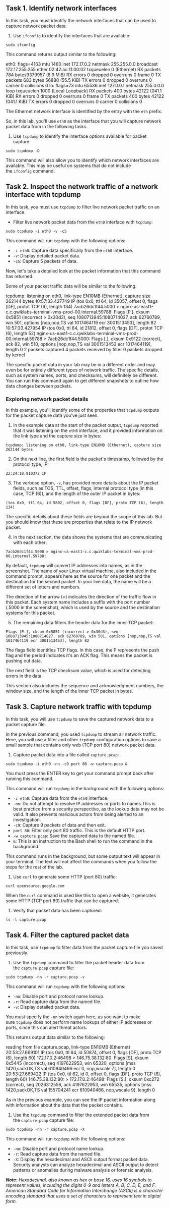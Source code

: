Task 1. Identify network interfaces
-----------------------------------

In this task, you must identify the network interfaces that can be used to capture network packet data.

1.  Use `ifconfig` to identify the interfaces that are available:

`sudo ifconfig`

This command returns output similar to the following:

eth0: flags=4163  mtu 1460
        inet 172.17.0.2  netmask 255.255.0.0  broadcast 172.17.255.255
        ether 02:42:ac:11:00:02  txqueuelen 0  (Ethernet)
        RX packets 784  bytes9379957 (8.9 MiB)
        RX errors 0  dropped 0  overruns 0  frame 0
        TX packets 683  bytes 56880 (55.5 KiB)
        TX errors 0  dropped 0 overruns 0  carrier 0 collisions 0
lo: flags=73  mtu 65536
        inet 127.0.0.1  netmask 255.0.0.0
        loop  txqueuelen 1000  (Local Loopback)
        RX packets 400  bytes 42122 (041.1 KiB)
        RX errors 0  dropped 0  overruns 0  frame 0
        TX packets 400  bytes 42122 (041.1 KiB)
        TX errors 0  dropped 0 overruns 0  carrier 0 collisions 0

The Ethernet network interface is identified by the entry with the `eth` prefix.

So, in this lab, you'll use `eth0` as the interface that you will capture network packet data from in the following tasks.

1.  Use `tcpdump` to identify the interface options available for packet capture:

`sudo tcpdump -D`

This command will also allow you to identify which network interfaces are available. This may be useful on systems that do not include the `ifconfig` command.


Task 2. Inspect the network traffic of a network interface with tcpdump
-----------------------------------------------------------------------

In this task, you must use `tcpdump` to filter live network packet traffic on an interface.

-   Filter live network packet data from the `eth0` interface with `tcpdump`:

`sudo tcpdump -i eth0 -v -c5`

This command will run `tcpdump` with the following options:

-   `-i eth0`: Capture data specifically from the `eth0` interface.
-   `-v`: Display detailed packet data.
-   `-c5`: Capture 5 packets of data.

Now, let's take a detailed look at the packet information that this command has returned.

Some of your packet traffic data will be similar to the following:

tcpdump: listening on eth0, link-type EN10MB (Ethernet), capture size 262144 bytes
10:57:33.427749 IP (tos 0x0, ttl 64, id 35057, offset 0, flags [DF], protot TCP (6), length 134)
  7acb26dc1f44.5000 > nginx-us-east1-c.c.qwiklabs-terminal-vms-prod-00.internal.59788: Flags [P.], cksum 0x5851 (incorrect > 0x30d3), seq 1080713945:1080714027, ack 62760789, win 501, options [nop,nop,TS val 1017464119 ecr 3001513453], length 82
10:57:33.427954 IP (tos 0x0, ttl 64, id 21812, offset 0, flags [DF], protot TCP (6), length 52)
  nginx-us-east1-c.c.qwiklabs-terminal-vms-prod-00.internal.59788 > 7acb26dc1f44.5000: Flags [.], cksum 0x9122 (correct), ack 82, win 510, options [nop,nop,TS val 3001513453 ecr 1017464119], length 0
2 packets captured
4 packets received by filter
0 packets dropped by kernel

The specific packet data in your lab may be in a different order and may even be for entirely different types of network traffic. The specific details, such as system names, ports, and checksums, will definitely be different. You can run this command again to get different snapshots to outline how data changes between packets.

### Exploring network packet details

In this example, you'll identify some of the properties that `tcpdump` outputs for the packet capture data you've just seen.

1.  In the example data at the start of the packet output, `tcpdump` reported that it was listening on the `eth0` interface, and it provided information on the link type and the capture size in bytes:

`tcpdump: listening on eth0, link-type EN10MB (Ethernet), capture size 262144 bytes`

2.  On the next line, the first field is the packet's timestamp, followed by the protocol type, IP:

`22:24:18.910372 IP`

3.  The verbose option, `-v`, has provided more details about the IP packet fields, such as TOS, TTL, offset, flags, internal protocol type (in this case, TCP (6)), and the length of the outer IP packet in bytes:

`(tos 0x0, ttl 64, id 5802, offset 0, flags [DF], proto TCP (6), length 134)`

The specific details about these fields are beyond the scope of this lab. But you should know that these are properties that relate to the IP network packet.

4.  In the next section, the data shows the systems that are communicating with each other:

`7acb26dc1f44.5000 > nginx-us-east1-c.c.qwiklabs-terminal-vms-prod-00.internal.59788:`

By default, `tcpdump` will convert IP addresses into names, as in the screenshot. The name of your Linux virtual machine, also included in the command prompt, appears here as the source for one packet and the destination for the second packet. In your live data, the name will be a different set of letters and numbers.

The direction of the arrow (>) indicates the direction of the traffic flow in this packet. Each system name includes a suffix with the port number (.5000 in the screenshot), which is used by the source and the destination systems for this packet.

5.  The remaining data filters the header data for the inner TCP packet:

`Flags [P.], cksum 0x5851 (incorrect > 0x30d3), seq 1080713945:1080714027, ack 62760789, win 501, options [nop,nop,TS val 1017464119 ecr 3001513453], length 82`

The flags field identifies TCP flags. In this case, the P represents the push flag and the period indicates it's an ACK flag. This means the packet is pushing out data.

The next field is the TCP checksum value, which is used for detecting errors in the data.

This section also includes the sequence and acknowledgment numbers, the window size, and the length of the inner TCP packet in bytes.



Task 3. Capture network traffic with tcpdump
--------------------------------------------

In this task, you will use `tcpdump` to save the captured network data to a packet capture file.

In the previous command, you used `tcpdump` to stream all network traffic. Here, you will use a filter and other `tcpdump` configuration options to save a small sample that contains only web (TCP port 80) network packet data.

1.  Capture packet data into a file called `capture.pcap`:

`sudo tcpdump -i eth0 -nn -c9 port 80 -w capture.pcap &`

You must press the ENTER key to get your command prompt back after running this command.

This command will run `tcpdump` in the background with the following options:

-   `-i eth0`: Capture data from the `eth0` interface.
-   `-nn`: Do not attempt to resolve IP addresses or ports to names.This is best practice from a security perspective, as the lookup data may not be valid. It also prevents malicious actors from being alerted to an investigation.
-   `-c9`: Capture 9 packets of data and then exit.
-   `port 80`: Filter only port 80 traffic. This is the default HTTP port.
-   `-w capture.pcap`: Save the captured data to the named file.
-   `&`: This is an instruction to the Bash shell to run the command in the background.

This command runs in the background, but some output text will appear in your terminal. The text will not affect the commands when you follow the steps for the rest of the lab.

1.  Use `curl` to generate some HTTP (port 80) traffic:

`curl opensource.google.com`

When the `curl` command is used like this to open a website, it generates some HTTP (TCP port 80) traffic that can be captured.

1.  Verify that packet data has been captured:

`ls -l capture.pcap`


Task 4. Filter the captured packet data
---------------------------------------

In this task, use `tcpdump` to filter data from the packet capture file you saved previously.

1.  Use the `tcpdump` command to filter the packet header data from the `capture.pcap` capture file:

`sudo tcpdump -nn -r capture.pcap -v`

This command will run `tcpdump` with the following options:

-   `-nn`: Disable port and protocol name lookup.
-   `-r`: Read capture data from the named file.
-   `-v`: Display detailed packet data.

You must specify the `-nn` switch again here, as you want to make sure `tcpdump` does not perform name lookups of either IP addresses or ports, since this can alert threat actors.

This returns output data similar to the following:

reading from file capture.pcap, link-type EN10MB (Ethernet)
20:53:27.669101 IP (tos 0x0, ttl 64, id 50874, offset 0, flags [DF], proto TCP (6), length 60)
    172.17.0.2:46498 > 146.75.38.132:80: Flags [S], cksum 0x5445 (incorrect), seq 4197622953, win 65320, options [mss 1420,sackOK,TS val 610940466 ecr 0, nop,wscale 7], length 0
20:53:27.669422 IP (tos 0x0, ttl 62, id 0, offset 0, flags [DF], proto TCP (6), length 60)
    146.75.38.132:80: > 172.17.0.2:46498: Flags [S.], cksum 0xc272 (correct), seq 2026312556, ack 4197622953, win 65535, options [mss 1420,sackOK,TS val 155704241 ecr 610940466, nop,wscale 9], length 0

As in the previous example, you can see the IP packet information along with information about the data that the packet contains.

1.  Use the `tcpdump` command to filter the extended packet data from the `capture.pcap` capture file:

`sudo tcpdump -nn -r capture.pcap -X`


This command will run `tcpdump` with the following options:

-   `-nn`: Disable port and protocol name lookup.
-   `-r`: Read capture data from the named file.
-   `-X`: Display the hexadecimal and ASCII output format packet data. Security analysts can analyze hexadecimal and ASCII output to detect patterns or anomalies during malware analysis or forensic analysis.

***Note:** Hexadecimal, also known as hex or base 16, uses 16 symbols to represent values, including the digits 0-9 and letters A, B, C, D, E, and F. American Standard Code for Information Interchange (ASCII) is a character encoding standard that uses a set of characters to represent text in digital form.*



